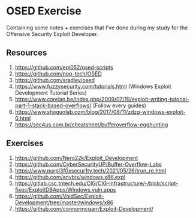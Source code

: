# OSED Exercise

Containing some notes + exercises that I've done during my study for the Offensive Security Exploit Developer.

## Resources
1. https://github.com/epi052/osed-scripts
2. https://github.com/nop-tech/OSED
3. https://github.com/sradley/osed
4. https://www.fuzzysecurity.com/tutorials.html (Windows Exploit Development Tutorial Series)
5. https://www.corelan.be/index.php/2009/07/19/exploit-writing-tutorial-part-1-stack-based-overflows/ (Follow every guides)
6. https://www.shogunlab.com/blog/2017/08/11/zdzg-windows-exploit-0.html
7. https://sec4us.com.br/cheatsheet/bufferoverflow-egghunting

## Exercises
1. https://github.com/Nero22k/Exploit_Development
2. https://github.com/CyberSecurityUP/Buffer-Overflow-Labs
3. https://www.purpl3f0xsecur1ty.tech/2021/05/26/trun_re.html
4. https://github.com/anvbis/windows.x86.expl
5. https://gitlab.csc.tntech.edu/CIG/CIG-Infrastructure/-/blob/script-fixes/ExploitDBApps/Windows.vuln.apps
6. https://github.com/VoidSec/Exploit-Development/tree/master/windows/x86
7. https://github.com/connormcgarr/Exploit-Development/
